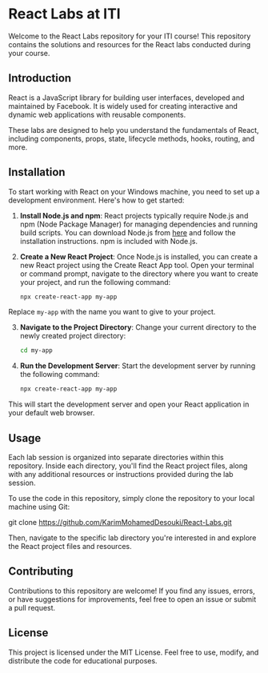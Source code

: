 # React Labs at ITI

Welcome to the React Labs repository for your ITI course! This repository contains the solutions and resources for the React labs conducted during your course.

## Introduction

React is a JavaScript library for building user interfaces, developed and maintained by Facebook. It is widely used for creating interactive and dynamic web applications with reusable components.

These labs are designed to help you understand the fundamentals of React, including components, props, state, lifecycle methods, hooks, routing, and more.

## Installation

To start working with React on your Windows machine, you need to set up a development environment. Here's how to get started:

1. **Install Node.js and npm**: React projects typically require Node.js and npm (Node Package Manager) for managing dependencies and running build scripts. You can download Node.js from [here](https://nodejs.org/en/download/) and follow the installation instructions. npm is included with Node.js.

2. **Create a New React Project**: Once Node.js is installed, you can create a new React project using the Create React App tool. Open your terminal or command prompt, navigate to the directory where you want to create your project, and run the following command:

      ```bash
   npx create-react-app my-app
   ```
  
Replace `my-app` with the name you want to give to your project.

3. **Navigate to the Project Directory**: Change your current directory to the newly created project directory:

      ```bash
   cd my-app
   ```

4. **Run the Development Server**: Start the development server by running the following command:

      ```bash
   npx create-react-app my-app
   ```

This will start the development server and open your React application in your default web browser.

## Usage

Each lab session is organized into separate directories within this repository. Inside each directory, you'll find the React project files, along with any additional resources or instructions provided during the lab session.

To use the code in this repository, simply clone the repository to your local machine using Git:

git clone https://github.com/KarimMohamedDesouki/React-Labs.git


Then, navigate to the specific lab directory you're interested in and explore the React project files and resources.

## Contributing

Contributions to this repository are welcome! If you find any issues, errors, or have suggestions for improvements, feel free to open an issue or submit a pull request.

## License

This project is licensed under the MIT License. Feel free to use, modify, and distribute the code for educational purposes.

  

